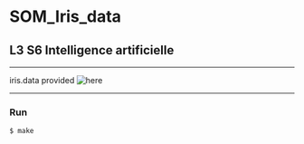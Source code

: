 # SOM_Iris_data

## L3 S6 Intelligence artificielle

***

iris.data provided ![here](http://archive.ics.uci.edu/ml/datasets/Iris)

***

### Run

```
$ make
```

